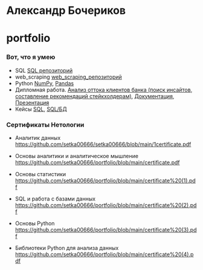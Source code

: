 # Александр Бочериков
# portfolio
### Вот, что я умею
- SQL [SQL репозиторий](https://github.com/setka00666/sql)
- web_scraping [web_scraping_репозиторий](https://github.com/setka00666/web_scraping)
- Python [NumPy](https://github.com/setka00666/Python_NumPy), [Pandas](https://github.com/setka00666/pandas)
- Дипломная работа. [Анализ оттока клиентов банка (поиск инсайтов, составление рекомендаций стейкхолдерам)](https://github.com/setka00666/diplom/tree/main), [Документация](https://docs.google.com/document/d/1YltJLJrbsPd4dDzztfHG99Mj0PNBowZXDAZOLG5cFDY/edit?usp=sharing), [Презентация](https://docs.google.com/presentation/d/1tlqzKDyryHD29f7jo7gXy0C37mKtGEfziqjUsHrT6GE/edit?usp=sharing)
- Кейсы [SQL](https://github.com/setka00666/SQL--), [SQL/БД](https://github.com/setka00666/SQL-)
### Сертификаты Нетологии
- Аналитик данных https://github.com/setka00666/setka00666/blob/main/1certificate.pdf

- Основы аналитики и аналитическое мышление https://github.com/setka00666/portfolio/blob/main/certificate.pdf

- Основы статистики  https://github.com/setka00666/portfolio/blob/main/certificate%20(1).pdf

- SQL и работа с базами данных https://github.com/setka00666/portfolio/blob/main/certificate%20(2).pdf

- Основы Python https://github.com/setka00666/portfolio/blob/main/certificate%20(3).pdf

- Библиотеки Python для анализа данных https://github.com/setka00666/portfolio/blob/main/certificate%20(4).pdf
